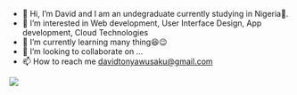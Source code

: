 - 👋 Hi, I’m David and I am an undegraduate currently studying in Nigeria💚.
- 👀 I’m interested in Web development, User Interface Design, App development, Cloud Technologies
- 🌱 I’m currently learning many thing😆😉
- 💞️ I’m looking to collaborate on ...
- 📫 How to reach me davidtonyawusaku@gmail.com


<img src="https://github-readme-stats.vercel.app/api?username=Boydeee&&show_icons=true&title_color=ffffff&icon_color=0892D0&text_color=ffffff&bg_color=171717">


